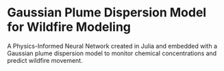 # Gaussian Plume Dispersion Model for Wildfire Modeling

A Physics-Informed Neural Network created in Julia and embedded with a Gaussian plume dispersion model to monitor chemical concentrations and predict wildfire movement. 

